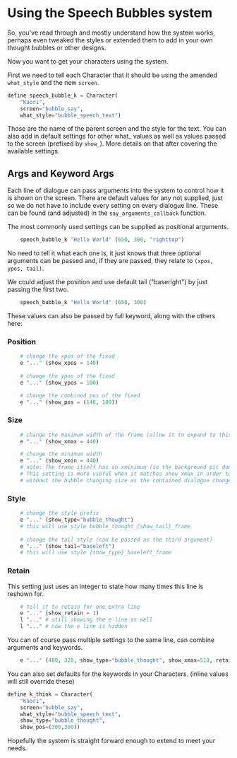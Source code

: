 # Using the Speech Bubbles system

So, you've read through and mostly understand how the system works, perhaps even tweaked the styles or extended them to add in your own thought bubbles or other designs.

Now you want to get your characters using the system.

First we need to tell each Character that it should be using the amended `what_style` and the new `screen`.
```py
define speech_bubble_k = Character(
    "Kaori", 
    screen="bubble_say",
    what_style="bubble_speech_text")
```
Those are the name of the parent screen and the style for the text. You can also add in default settings for other what_ values as well as values passed to the screen (prefixed by `show_`). More details on that after covering the available settings.

## Args and Keyword Args

Each line of dialogue can pass arguments into the system to control how it is shown on the screen. There are default values for any not supplied, just so we do not have to include every setting on every dialogue line. These can be found (and adjusted) in the `say_arguments_callback` function.

The most commonly used settings can be supplied as positional arguments.
```py
    speech_bubble_k "Hello World" (650, 300, "righttop")
```
No need to tell it what each one is, it just knows that three optional arguments can be passed and, if they are passed, they relate to `(xpos, ypos, tail)`.

We could adjust the position and use default tail ("baseright") by just passing the first two.

```py
    speech_bubble_k "Hello World" (650, 300)
```

These values can also be passed by full keyword, along with the others here:
### Position
```py
    # change the xpos of the fixed
    e "..." (show_xpos = 140)
    
    # change the ypos of the fixed
    e "..." (show_ypos = 100)

    # change the combined pos of the fixed
    e "..." (show_pos = (140, 100))
```
### Size
```py
    # change the maximum width of the frame (allow it to expand to this width)
    e "..." (show_xmax = 440)

    # change the minimum width
    e "..." (show_xmin = 440)
    # note: The frame itself has an xminimum (so the background pic does not shrink and look odd)
    # This setting is more useful when it matches show_xmax in order to use things like extend
    # without the bubble changing size as the contained dialogue changes
```
### Style
```py
    # change the style prefix
    e "..." (show_type="bubble_thought")
    # this will use style bubble_thought_{show_tail}_frame
    
    # change the tail style (can be passed as the third argument)
    e "..." (show_tail="baseleft")
    # this will use style {show_type}_baseleft_frame
```
### Retain

This setting just uses an integer to state how many times this line is reshown for.
```py
    # tell it to retain for one extra line
    e "..." (show_retain = 1)
    l "..." # still showing the e line as well
    l "..." # now the e line is hidden
```
You can of course pass multiple settings to the same line, can combine arguments and keywords.
```py
    e "..." (480, 320, show_type="bubble_thought", show_xmax=510, retain=4)
```
You can also set defaults for the keywords in your Characters. (inline values will still override these)
```py
define k_think = Character(
    "Kaori", 
    screen="bubble_say", 
    what_style="bubble_speech_text",
    show_type="bubble_thought",
    show_pos=(300,300))
```
Hopefully the system is straight forward enough to extend to meet your needs.

